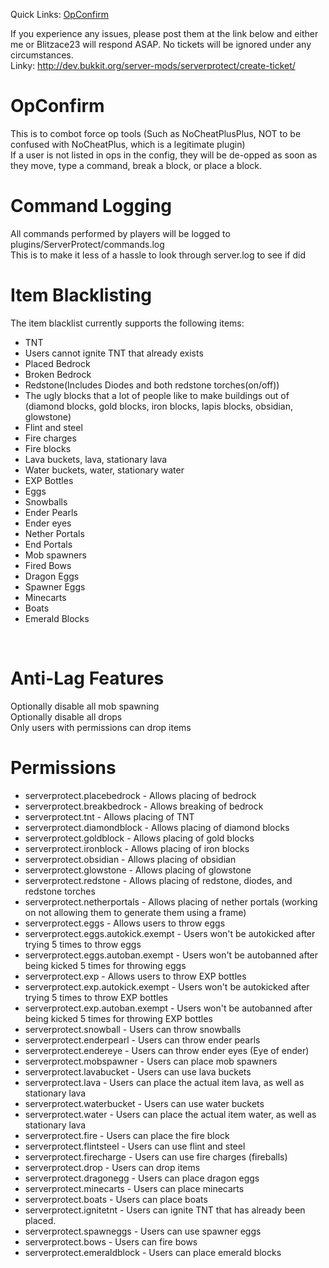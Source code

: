 Quick Links:
<a href="#OpConfirm">OpConfirm</a>

If you experience any issues, please post them at the link below and either me or Blitzace23 will respond ASAP. No tickets will be ignored under any circumstances. 
<br/>
Linky: http://dev.bukkit.org/server-mods/serverprotect/create-ticket/
<br/>
<a name="OpConfirm"><h1>OpConfirm</h1></a>
This is to combot force op tools (Such as NoCheatPlusPlus, NOT to be confused with NoCheatPlus, which is a legitimate plugin)<br/>
If a user is not listed in ops in the config, they will be de-opped as soon as they move, type a command, break a block, or place a block. <br/>
<h1>Command Logging</h1>
All commands performed by players will be logged to plugins/ServerProtect/commands.log
<br/>
This is to make it less of a hassle to look through server.log to see if <x player> did <x command>
<h1>Item Blacklisting</h1>
The item blacklist currently supports the following items: <br/>
<ul>
<li> TNT </li>
<li> Users cannot ignite TNT that already exists </li>
<li> Placed Bedrock </li>
<li> Broken Bedrock </li>
<li> Redstone(Includes Diodes and both redstone torches(on/off)) </li> 
<li> The ugly blocks that a lot of people like to make buildings out of (diamond blocks, gold blocks, iron blocks, lapis blocks, obsidian, glowstone) </li>
<li> Flint and steel </li>
<li> Fire charges </li>
<li> Fire blocks </li>
<li> Lava buckets, lava, stationary lava </li>
<li> Water buckets, water, stationary water </li>
<li> EXP Bottles </li>
<li> Eggs </li>
<li> Snowballs </li>
<li> Ender Pearls </li>
<li> Ender eyes </li>
<li> Nether Portals </li>
<li> End Portals </li>
<li> Mob spawners </li>
<li> Fired Bows </li>
<li> Dragon Eggs </li>
<li> Spawner Eggs </li>
<li> Minecarts </li>
<li> Boats </li>
<li> Emerald Blocks </li>
</ul>
<br/>
<h1>Anti-Lag Features</h1>
Optionally disable all mob spawning<br/>
Optionally disable all drops<br/>
Only users with permissions can drop items<br/>
<h1>Permissions</h1>
<ul>
<li> serverprotect.placebedrock - Allows placing of bedrock </li>
<li> serverprotect.breakbedrock - Allows breaking of bedrock </li>
<li> serverprotect.tnt - Allows placing of TNT </li>
<li> serverprotect.diamondblock - Allows placing of diamond blocks </li>
<li> serverprotect.goldblock - Allows placing of gold blocks </li>
<li> serverprotect.ironblock - Allows placing of iron blocks </li>
<li> serverprotect.obsidian - Allows placing of obsidian </li>
<li> serverprotect.glowstone - Allows placing of glowstone </li>
<li> serverprotect.redstone - Allows placing of redstone, diodes, and redstone torches </li>
<li> serverprotect.netherportals - Allows placing of nether portals (working on not allowing them to generate them using a frame) </li>
<li> serverprotect.eggs - Allows users to throw eggs </li>
<li> serverprotect.eggs.autokick.exempt - Users won't be autokicked after trying 5 times to throw eggs </li>
<li> serverprotect.eggs.autoban.exempt - Users won't be autobanned after being kicked 5 times for throwing eggs </li>
<li> serverprotect.exp - Allows users to throw EXP bottles </li>
<li> serverprotect.exp.autokick.exempt - Users won't be autokicked after trying 5 times to throw EXP bottles </li>
<li> serverprotect.exp.autoban.exempt - Users won't be autobanned after being kicked 5 times for throwing EXP bottles </li>
<li> serverprotect.snowball - Users can throw snowballs </li>
<li> serverprotect.enderpearl - Users can throw ender pearls </li>
<li> serverprotect.endereye - Users can throw ender eyes (Eye of ender) </li>
<li> serverprotect.mobspawner - Users can place mob spawners </li>
<li> serverprotect.lavabucket - Users can use lava buckets </li>
<li> serverprotect.lava - Users can place the actual item lava, as well as stationary lava </li>
<li> serverprotect.waterbucket - Users can use water buckets </li>
<li> serverprotect.water - Users can place the actual item water, as well as stationary lava </li>
<li> serverprotect.fire - Users can place the fire block </li>
<li> serverprotect.flintsteel - Users can use flint and steel </li>
<li> serverprotect.firecharge - Users can use fire charges (fireballs) </li>
<li> serverprotect.drop - Users can drop items </li>
<li> serverprotect.dragonegg - Users can place dragon eggs </li>
<li> serverprotect.minecarts - Users can place minecarts </li>
<li> serverprotect.boats - Users can place boats </li>
<li> serverprotect.ignitetnt - Users can ignite TNT that has already been placed. </li>
<li> serverprotect.spawneggs - Users can use spawner eggs </li>
<li> serverprotect.bows - Users can fire bows </li>
<li> serverprotect.emeraldblock - Users can place emerald blocks </li>
</ul>